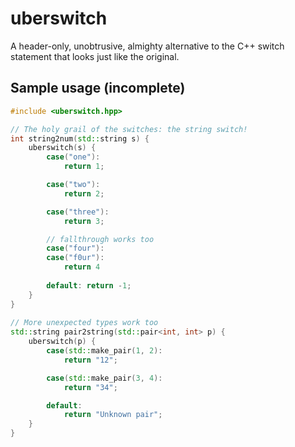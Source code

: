 
# uberswitch
A header-only, unobtrusive, almighty alternative to the C++ switch statement that looks just like the original.

## Sample usage (incomplete)

```cpp
#include <uberswitch.hpp>

// The holy grail of the switches: the string switch!
int string2num(std::string s) {
    uberswitch(s) {
        case("one"):
            return 1;

        case("two"):
            return 2;

        case("three"):
            return 3;

		// fallthrough works too
        case("four"):
        case("f0ur"):
            return 4
    
        default: return -1;
    }
}
    
// More unexpected types work too
std::string pair2string(std::pair<int, int> p) {
    uberswitch(p) {
        case(std::make_pair(1, 2):
	        return "12";

		case(std::make_pair(3, 4):
			return "34";

		default:
			return "Unknown pair";
    }
}
```

